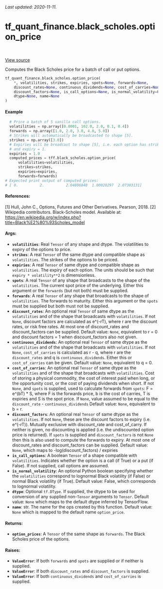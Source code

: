 <!--
This file is generated by a tool. Do not edit directly.
For open-source contributions the docs will be updated automatically.
-->

*Last updated: 2020-11-11.*

<div itemscope itemtype="http://developers.google.com/ReferenceObject">
<meta itemprop="name" content="tf_quant_finance.black_scholes.option_price" />
<meta itemprop="path" content="Stable" />
</div>

# tf_quant_finance.black_scholes.option_price

<!-- Insert buttons and diff -->

<table class="tfo-notebook-buttons tfo-api" align="left">
</table>

<a target="_blank" href="https://github.com/google/tf-quant-finance/blob/master/tf_quant_finance/black_scholes/vanilla_prices.py">View source</a>



Computes the Black Scholes price for a batch of call or put options.

```python
tf_quant_finance.black_scholes.option_price(
    *, volatilities, strikes, expiries, spots=None, forwards=None,
    discount_rates=None, continuous_dividends=None, cost_of_carries=None,
    discount_factors=None, is_call_options=None, is_normal_volatility=False,
    dtype=None, name=None
)
```



<!-- Placeholder for "Used in" -->

#### Example

```python
  # Price a batch of 5 vanilla call options.
  volatilities = np.array([0.0001, 102.0, 2.0, 0.1, 0.4])
  forwards = np.array([1.0, 2.0, 3.0, 4.0, 5.0])
  # Strikes will automatically be broadcasted to shape [5].
  strikes = np.array([3.0])
  # Expiries will be broadcast to shape [5], i.e. each option has strike=3
  # and expiry = 1.
  expiries = 1.0
  computed_prices = tff.black_scholes.option_price(
      volatilities=volatilities,
      strikes=strikes,
      expiries=expiries,
      forwards=forwards)
# Expected print output of computed prices:
# [ 0.          2.          2.04806848  1.00020297  2.07303131]
```

#### References:
[1] Hull, John C., Options, Futures and Other Derivatives. Pearson, 2018.
[2] Wikipedia contributors. Black-Scholes model. Available at:
  https://en.wikipedia.org/w/index.php?title=Black%E2%80%93Scholes_model

#### Args:


* <b>`volatilities`</b>: Real `Tensor` of any shape and dtype. The volatilities to
  expiry of the options to price.
* <b>`strikes`</b>: A real `Tensor` of the same dtype and compatible shape as
  `volatilities`. The strikes of the options to be priced.
* <b>`expiries`</b>: A real `Tensor` of same dtype and compatible shape as
  `volatilities`. The expiry of each option. The units should be such that
  `expiry * volatility**2` is dimensionless.
* <b>`spots`</b>: A real `Tensor` of any shape that broadcasts to the shape of the
  `volatilities`. The current spot price of the underlying. Either this
  argument or the `forwards` (but not both) must be supplied.
* <b>`forwards`</b>: A real `Tensor` of any shape that broadcasts to the shape of
  `volatilities`. The forwards to maturity. Either this argument or the
  `spots` must be supplied but both must not be supplied.
* <b>`discount_rates`</b>: An optional real `Tensor` of same dtype as the
  `volatilities` and of the shape that broadcasts with `volatilities`.
  If not `None`, discount factors are calculated as e^(-rT),
  where r are the discount rates, or risk free rates. At most one of
  discount_rates and discount_factors can be supplied.
  Default value: `None`, equivalent to r = 0 and discount factors = 1 when
  discount_factors also not given.
* <b>`continuous_dividends`</b>: An optional real `Tensor` of same dtype as the
  `volatilities` and of the shape that broadcasts with `volatilities`.
  If not `None`, `cost_of_carries` is calculated as r - q,
  where r are the `discount_rates` and q is `continuous_dividends`. Either
  this or `cost_of_carries` can be given.
  Default value: `None`, equivalent to q = 0.
* <b>`cost_of_carries`</b>: An optional real `Tensor` of same dtype as the
  `volatilities` and of the shape that broadcasts with `volatilities`.
  Cost of storing a physical commodity, the cost of interest paid when
  long, or the opportunity cost, or the cost of paying dividends when short.
  If not `None`, and `spots` is supplied, used to calculate forwards from
  `spots`: F = e^(bT) * S, where F is the forwards price, b is the cost of
  carries, T is expiries and S is the spot price. If `None`, value assumed
  to be equal to the `discount_rate` - `continuous_dividends`
  Default value: `None`, equivalent to b = r.
* <b>`discount_factors`</b>: An optional real `Tensor` of same dtype as the
  `volatilities`. If not `None`, these are the discount factors to expiry
  (i.e. e^(-rT)). Mutually exclusive with discount_rate and cost_of_carry.
  If neither is given, no discounting is applied (i.e. the undiscounted
  option price is returned). If `spots` is supplied and `discount_factors`
  is not `None` then this is also used to compute the forwards to expiry.
  At most one of discount_rates and discount_factors can be supplied.
  Default value: `None`, which maps to -log(discount_factors) / expiries
* <b>`is_call_options`</b>: A boolean `Tensor` of a shape compatible with
  `volatilities`. Indicates whether the option is a call (if True) or a put
  (if False). If not supplied, call options are assumed.
* <b>`is_normal_volatility`</b>: An optional Python boolean specifying whether the
  `volatilities` correspond to lognormal Black volatility (if False) or
  normal Black volatility (if True).
  Default value: False, which corresponds to lognormal volatility.
* <b>`dtype`</b>: Optional `tf.DType`. If supplied, the dtype to be used for conversion
  of any supplied non-`Tensor` arguments to `Tensor`.
  Default value: `None` which maps to the default dtype inferred by
    TensorFlow.
* <b>`name`</b>: str. The name for the ops created by this function.
  Default value: `None` which is mapped to the default name `option_price`.


#### Returns:


* <b>`option_prices`</b>: A `Tensor` of the same shape as `forwards`. The Black
Scholes price of the options.


#### Raises:


* <b>`ValueError`</b>: If both `forwards` and `spots` are supplied or if neither is
  supplied.
* <b>`ValueError`</b>: If both `discount_rates` and `discount_factors` is supplied.
* <b>`ValueError`</b>: If both `continuous_dividends` and `cost_of_carries` is
  supplied.